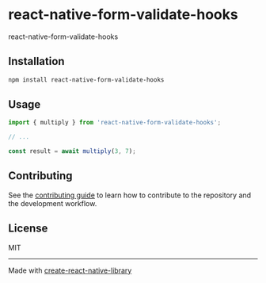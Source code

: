 # react-native-form-validate-hooks

react-native-form-validate-hooks

## Installation

```sh
npm install react-native-form-validate-hooks
```

## Usage

```js
import { multiply } from 'react-native-form-validate-hooks';

// ...

const result = await multiply(3, 7);
```

## Contributing

See the [contributing guide](CONTRIBUTING.md) to learn how to contribute to the repository and the development workflow.

## License

MIT

---

Made with [create-react-native-library](https://github.com/callstack/react-native-builder-bob)
